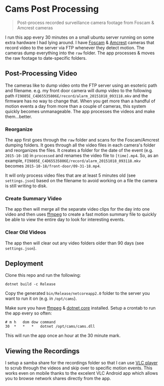 # Cams Post Processing

> Post-process recorded surveillance camera footage from Foscam & Amcrest cameras

I run this app every 30 minutes on a small ubuntu server running on some extra hardware I had lying around. I have [Foscam](https://foscam.com/) & [Amcrest](https://amcrest.com/) cameras that record video to the server via FTP whenever they detect motion. The cameras dump everything into the `raw` folder. The app processes & moves the raw footage to date-specific folders.

## Post-Processing Video

The cameras like to dump video onto the FTP server using an esoteric path and filename. e.g. my front door camera will dump video to the following path `FI9805E_C4D65535806E/record/alarm_20151018_093118.mkv` and the firmware has no way to change that. When you get more than a handful of motion events a day from more than a couple of cameras, this system quickly becomes unmanageable. The app processes the videos and make them...better.

### Reorganize

The app first goes through the `raw` folder and scans for the Foscam/Amcrest dumping folders. It goes through all the video files in each camera's folder and reorganizes the files. It creates a folder for the date of the event (e.g. `2015-10-18`) in `processed` and renames the video file to `[time].mp4`. So, as an example, `FI9805E_C4D65535806E/record/alarm_20151018_093118.mkv` becomes `2015-10-18/front-door/09-31-18.mp4`.

It will only process video files that are at least 5 minutes old (see `settings.json`) based on the filename to avoid working on a file the camera is still writing to disk.

### Create Summary Video

The app then will merge all the separate video clips for the day into one video and then uses [ffmpeg](https://ffmpeg.org/) to create a fast motion summary file to quickly be able to view the entire day to look for interesting events.

### Clear Old Videos

The app then will clear out any video folders older than 90 days (see `settings.json`).

## Deployment

Clone this repo and run the following:

```
dotnet build -c Release
```

Copy the generated `bin/Release/netcoreapp2.0` folder to the server you want to run it on (e.g. in `/opt/cams`).

Make sure you have [ffmpeg](https://www.ffmpeg.org/) & [dotnet core](https://www.microsoft.com/net/learn/get-started/) installed. Setup a crontab to run the app every so often:

```
# m	h	dom	dow	command
30	*	*	*	dotnet /opt/cams/cams.dll
```

This will run the app once an hour at the 30 minute mark.

## Viewing the Recordings

I setup a samba share for the recordings folder so that I can use [VLC player](http://www.videolan.org/) to scrub through the videos and skip over to specific motion events. This works even on mobile thanks to the excelent VLC Android app which allows you to browse network shares directly from the app.
